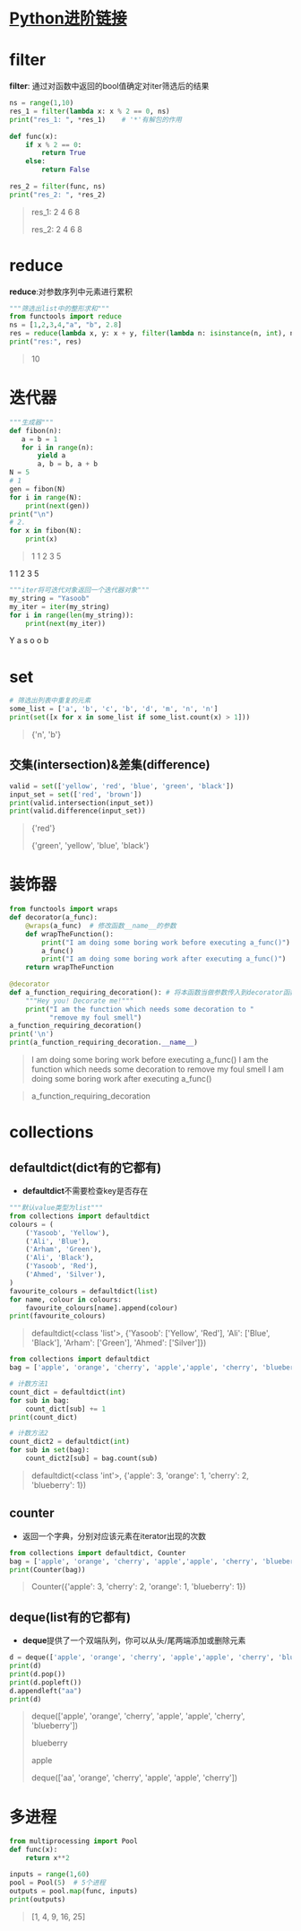 #  [Python进阶链接](https://tairraos.github.io/IntermediatePython/)  
	
# filter
**filter**: 通过对函数中返回的bool值确定对iter筛选后的结果
```python
ns = range(1,10)  
res_1 = filter(lambda x: x % 2 == 0, ns)  
print("res_1: ", *res_1)    # '*'有解包的作用
  
def func(x):  
    if x % 2 == 0:  
        return True  
    else:  
        return False  
  
res_2 = filter(func, ns)  
print("res_2: ", *res_2)

```

> res_1:  2 4 6 8 
> 
> res_2:  2 4 6 8 

# reduce
**reduce**:对参数序列中元素进行累积
```python
"""筛选出list中的整形求和"""
from functools import reduce
ns = [1,2,3,4,"a", "b", 2.8]
res = reduce(lambda x, y: x + y, filter(lambda n: isinstance(n, int), ns))
print("res:", res)

```
> 10

# 迭代器
```python
"""生成器"""  
def fibon(n):  
   a = b = 1  
   for i in range(n):  
       yield a  
       a, b = b, a + b  
N = 5  
# 1  
gen = fibon(N)  
for i in range(N):  
    print(next(gen))  
print("\n")
# 2.  
for x in fibon(N):  
    print(x)  
```

>1
1
2
3
5

>
1
1
2
3
5

```python
"""iter将可迭代对象返回一个迭代器对象"""  
my_string = "Yasoob"  
my_iter = iter(my_string)  
for i in range(len(my_string)):  
    print(next(my_iter))
```
>
Y
a
s
o
o
b


# set
```python
# 筛选出列表中重复的元素
some_list = ['a', 'b', 'c', 'b', 'd', 'm', 'n', 'n']  
print(set([x for x in some_list if some_list.count(x) > 1]))
```
> {'n', 'b'}

## 交集(intersection)&差集(difference)
```python
valid = set(['yellow', 'red', 'blue', 'green', 'black'])  
input_set = set(['red', 'brown'])  
print(valid.intersection(input_set))
print(valid.difference(input_set))
```

> {'red'}
> 
> {'green', 'yellow', 'blue', 'black'}

# 装饰器
```python
from functools import wraps  
def decorator(a_func):  
    @wraps(a_func)  # 修改函数__name__的参数  
    def wrapTheFunction():  
        print("I am doing some boring work before executing a_func()")  
        a_func()  
        print("I am doing some boring work after executing a_func()")  
    return wrapTheFunction  
  
@decorator  
def a_function_requiring_decoration(): # 将本函数当做参数传入到decorator函数中并实现decorator的功能  
    """Hey you! Decorate me!"""  
    print("I am the function which needs some decoration to "  
          "remove my foul smell")  
a_function_requiring_decoration()  
print('\n')  
print(a_function_requiring_decoration.__name__)
```

> I am doing some boring work before executing a_func()
I am the function which needs some decoration to remove my foul smell
I am doing some boring work after executing a_func()

> a_function_requiring_decoration


# collections

## defaultdict(dict有的它都有)
* **defaultdict**不需要检查key是否存在
```python
"""默认value类型为list"""
from collections import defaultdict 
colours = (  
    ('Yasoob', 'Yellow'),  
    ('Ali', 'Blue'),  
    ('Arham', 'Green'),  
    ('Ali', 'Black'),  
    ('Yasoob', 'Red'),  
    ('Ahmed', 'Silver'),  
)  
favourite_colours = defaultdict(list)  
for name, colour in colours:  
    favourite_colours[name].append(colour)  
print(favourite_colours)
```
> defaultdict(<class 'list'>, {'Yasoob': ['Yellow', 'Red'], 'Ali': ['Blue', 'Black'], 'Arham': ['Green'], 'Ahmed': ['Silver']})

```python
from collections import defaultdict
bag = ['apple', 'orange', 'cherry', 'apple','apple', 'cherry', 'blueberry']

# 计数方法1
count_dict = defaultdict(int)
for sub in bag:
	count_dict[sub] += 1
print(count_dict)

# 计数方法2
count_dict2 = defaultdict(int)
for sub in set(bag):
	count_dict2[sub] = bag.count(sub)
```
> defaultdict(<class 'int'>, {'apple': 3, 'orange': 1, 'cherry': 2, 'blueberry': 1})

## counter
* 返回一个字典，分别对应该元素在iterator出现的次数
```python
from collections import defaultdict, Counter  
bag = ['apple', 'orange', 'cherry', 'apple','apple', 'cherry', 'blueberry'] 
print(Counter(bag))
```

> Counter({'apple': 3, 'cherry': 2, 'orange': 1, 'blueberry': 1})

## deque(list有的它都有)
* **deque**提供了一个双端队列，你可以从头/尾两端添加或删除元素
```python
d = deque(['apple', 'orange', 'cherry', 'apple','apple', 'cherry', 'blueberry'], maxlen=None)  
print(d)  
print(d.pop())  
print(d.popleft())  
d.appendleft("aa")  
print(d)
```

> deque(['apple', 'orange', 'cherry', 'apple', 'apple', 'cherry', 'blueberry'])
>
> blueberry
> 
> apple
> 
> deque(['aa', 'orange', 'cherry', 'apple', 'apple', 'cherry'])



# 多进程
```python
from multiprocessing import Pool
def func(x):
	return x**2

inputs = range(1,60)
pool = Pool(5)  # 5个进程
outputs = pool.map(func, inputs)
print(outputs)
```

> [1, 4, 9, 16, 25]


